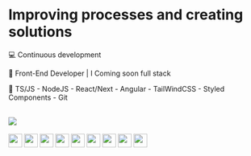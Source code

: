 <h1>Improving processes and creating solutions</h1>
<div>
  <p> 💻 Continuous development </p>
  <p> 🤯 Front-End Developer | I Coming soon full stack</p>
  <p> 📘 TS/JS - NodeJS - React/Next - Angular - TailWindCSS - Styled Components - Git </p>
</div>
<br>
<div>
  <img src="https://github-readme-stats.vercel.app/api?username=marcelompimenta&show_icons=true&theme=dracula">
</div>
<br>
<div>
  <img width="27em" src="https://cdn.jsdelivr.net/gh/devicons/devicon/icons/typescript/typescript-original.svg" />   
  <img width="27em" src="https://cdn.jsdelivr.net/gh/devicons/devicon/icons/react/react-original.svg" />
  <img width="27em" src="https://cdn.jsdelivr.net/gh/devicons/devicon/icons/tailwindcss/tailwindcss-plain.svg" />        
  <img width="27em" src="https://cdn.jsdelivr.net/gh/devicons/devicon/icons/graphql/graphql-plain.svg"/>        
  <img width="27em" src="https://cdn.jsdelivr.net/gh/devicons/devicon/icons/nodejs/nodejs-original.svg" />
  <img width="27em" src="https://cdn.jsdelivr.net/gh/devicons/devicon/icons/jest/jest-plain.svg" />     
  <img width="27em" src="https://cdn.jsdelivr.net/gh/devicons/devicon/icons/git/git-original.svg" />
  <img width="27em" src="https://cdn.jsdelivr.net/gh/devicons/devicon/icons/mongodb/mongodb-original.svg" />
  <img width="27em" src="https://cdn.jsdelivr.net/gh/devicons/devicon/icons/docker/docker-original.svg" />
          
  <!-- <img width="27em" src="https://cdn.jsdelivr.net/gh/devicons/devicon/icons/html5/html5-original.svg" /> -->
  <!-- <img width="27em" src="https://cdn.jsdelivr.net/gh/devicons/devicon/icons/javascript/javascript-original.svg" /> -->
  <!-- <img width="27em" src="https://cdn.jsdelivr.net/gh/devicons/devicon/icons/css3/css3-original.svg" /> -->
  
          
</div>
